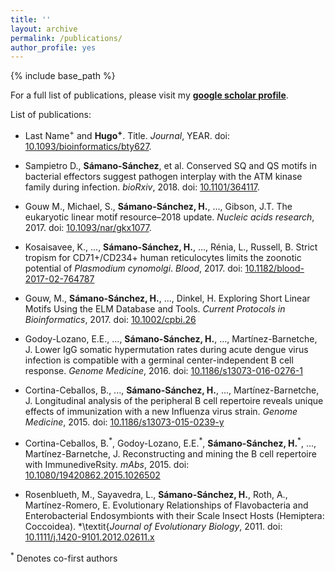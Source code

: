 ```yaml
---
title: ''
layout: archive
permalink: /publications/
author_profile: yes
---
```


{% include base_path %}

For a full list of publications, please visit my **[google scholar profile](https://scholar.google.de/citations?user=c5EwcVAAAAAJ)**.

List of publications:

* Last Name<sup>+</sup> and **Hugo<sup>+</sup>**. Title. *Journal*, YEAR. doi:
[10.1093/bioinformatics/bty627](https://DOI).

* Sampietro D., **Sámano-Sánchez**, et al. Conserved SQ and QS motifs in bacterial effectors suggest pathogen interplay with the ATM kinase family during infection. *bioRxiv*, 2018. doi: [10.1101/364117](https://www.biorxiv.org/content/early/2018/07/09/364117.abstract).

* Gouw M., Michael, S., **Sámano-Sánchez, H.**, ..., Gibson, J.T. The eukaryotic linear motif resource–2018 update. *Nucleic acids research*, 2017. doi: [10.1093/nar/gkx1077](https://doi.org/10.1093/nar/gkx1077).

* Kosaisavee, K., ..., **Sámano-Sánchez, H.**, ..., Rénia, L., Russell, B. Strict tropism for CD71+/CD234+ human reticulocytes limits the zoonotic potential of *Plasmodium cynomolgi*. *Blood*, 2017. doi: [10.1182/blood-2017-02-764787](https://doi.org/10.1182/blood-2017-02-764787)

* Gouw, M., **Sámano-Sánchez, H.**, ..., Dinkel, H. Exploring Short Linear Motifs Using the ELM Database and Tools. *Current Protocols in Bioinformatics*, 2017. doi: [10.1002/cpbi.26](https://doi.org/10.1002/cpbi.26)

* Godoy-Lozano, E.E., ..., **Sámano-Sánchez, H.**, ..., Martínez-Barnetche, J. Lower IgG somatic hypermutation rates during acute dengue virus infection is compatible with a germinal center-independent B cell response. *Genome Medicine*, 2016. doi: [10.1186/s13073-016-0276-1](https://doi.org/10.1186/s13073-016-0276-1)

* Cortina-Ceballos, B., ..., **Sámano-Sánchez, H.**, ..., Martínez-Barnetche, J. Longitudinal analysis of the peripheral B cell repertoire reveals unique effects of immunization with a new Influenza virus strain. *Genome Medicine*, 2015. doi: [10.1186/s13073-015-0239-y](https://doi.org/10.1186/s13073-015-0239-y)

* Cortina-Ceballos, B.<sup>\*</sup>, Godoy-Lozano, E.E.<sup>\*</sup>, **Sámano-Sánchez, H.**<sup>\*</sup>, ..., Martínez-Barnetche, J. Reconstructing and mining the B cell repertoire with ImmunediveRsity. *mAbs*, 2015. doi: [10.1080/19420862.2015.1026502](https://doi.org/10.1080/19420862.2015.1026502)

* Rosenblueth, M., Sayavedra, L., **Sámano-Sánchez, H.**, Roth, A., Martínez-Romero, E. Evolutionary Relationships of Flavobacteria and Enterobacterial Endosymbionts with their Scale Insect Hosts (Hemiptera: Coccoidea). *\textit{*Journal of Evolutionary Biology*, 2011. doi: [10.1111/j.1420-9101.2012.02611.x](https://doi.org/10.1111/j.1420-9101.2012.02611.x)

<sup>*</sup> Denotes co-first authors

